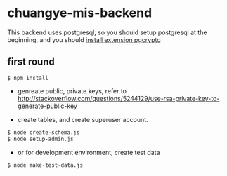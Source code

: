 # chuangye-mis-backend

This backend uses postgresql, so you should setup postgresql at the beginning, and you should [install extension pgcrypto](http://stackoverflow.com/questions/2647158/how-can-i-hash-passwords-in-postgresql)

## first round
```
$ npm install
```
* genreate public, private keys, refer to http://stackoverflow.com/questions/5244129/use-rsa-private-key-to-generate-public-key

* create tables, and create superuser account.

```bash
$ node create-schema.js
$ node setup-admin.js
```

* or for development environment, create test data

```bash
$ node make-test-data.js
```

